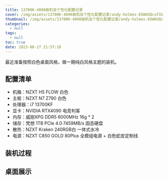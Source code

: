 ```yaml
---
title: 13700K-4090装机及个性化配置记录
cover: /img/assets/13700K-4090装机及个性化配置记录/andy-holmes-EOAKUQcsFIU-unsplash.jpg
thumbnail: /img/assets/13700K-4090装机及个性化配置记录/andy-holmes-EOAKUQcsFIU-unsplash.jpg
categories:
  - null
tags:
  - null
toc: true
date: 2023-08-27 21:57:18
---
```


最近准备按照白色桌面风格，做一期纯白风格主题的装机。

<!-- more -->

## 配置清单

- 机箱：NZXT H5 FLOW 白色
- 主板：NZXT N7 Z790 白色
- 处理器：i7 13700KF
- 显卡：NVIDIA RTX4090 电竞判客
- 内存：威刚XPG DDR5 6000MHz 16g * 2
- 储存：梵想 1TB PCIe 4.0·7459MB/s 固态硬盘
- 散热：NZXT Kraken 240RGB白 一体式水冷
- 电源：NZXT C850 GOLD 80Plus 全模组电源 + 白色蛇皮定制线

## 装机过程

## 桌面展示